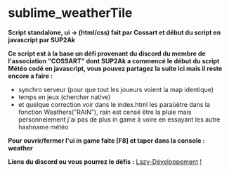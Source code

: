 # sublime_weatherTile

__Script standalone, ui -> (html/css) fait par Cossart et début du script en javascript par SUP2Ak__

__Ce script est à la base un défi provenant du discord du membre de l'association "COSSART" dont SUP2Ak a commencé le début du script Météo codé en javascript, vous pouvez partagez la suite ici mais il reste encore a faire :__

- synchro serveur (pour que tout les joueurs voient la map identique)
- temps en jeux (chercher native)
- et quelque correction voir dans le index.html les paraùètre dans la fonction Weathers("RAIN"), rain est censé être la pluie mais personnelement j'ai pas de plus in game à voire en essayant les autre hashname météo

__Pour ouvrir/fermer l'ui in game faite [F8] et taper dans la console : weather__

__Liens du discord ou vous pourrez le défis :__ [Lazy-Développement](https://discord.gg/8kWfWU4BXU)
[!](https://imgur.com/VjCPV8T)
